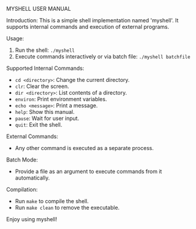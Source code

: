 MYSHELL USER MANUAL

Introduction:
This is a simple shell implementation named 'myshell'. It supports internal commands and execution of external programs.

Usage:
1. Run the shell: `./myshell`
2. Execute commands interactively or via batch file: `./myshell batchfile`

Supported Internal Commands:
- `cd <directory>`: Change the current directory.
- `clr`: Clear the screen.
- `dir <directory>`: List contents of a directory.
- `environ`: Print environment variables.
- `echo <message>`: Print a message.
- `help`: Show this manual.
- `pause`: Wait for user input.
- `quit`: Exit the shell.

External Commands:
- Any other command is executed as a separate process.

Batch Mode:
- Provide a file as an argument to execute commands from it automatically.

Compilation:
- Run `make` to compile the shell.
- Run `make clean` to remove the executable.

Enjoy using myshell!
